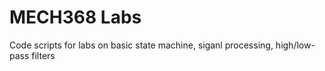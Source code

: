 # MECH368 Labs
Code scripts for labs on basic state machine, siganl processing, high/low-pass filters
